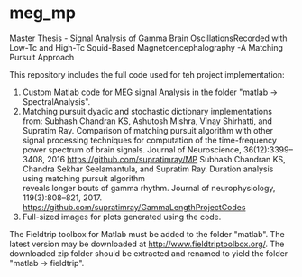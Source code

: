 # meg_mp
Master Thesis - Signal Analysis of Gamma Brain OscillationsRecorded with Low-Tc and High-Tc Squid-Based Magnetoencephalography -A Matching Pursuit Approach

This repository includes the full code used for teh project implementation:
1. Custom Matlab code for MEG signal Analysis in the folder "matlab -> SpectralAnalysis".
2. Matching pursuit dyadic and stochastic dictionary implementations from:
   Subhash  Chandran  KS,  Ashutosh  Mishra,  Vinay  Shirhatti,  and  Supratim Ray.  Comparison of matching pursuit algorithm 
   with other signal processing  techniques  for  computation  of  the  time-frequency  power  spectrum  of brain signals. 
   Journal of Neuroscience, 36(12):3399–3408, 2016
   https://github.com/supratimray/MP
   Subhash Chandran KS, Chandra Sekhar Seelamantula,  and Supratim Ray. Duration analysis using matching pursuit algorithm   
   reveals longer bouts of gamma rhythm. Journal of neurophysiology, 119(3):808–821, 2017.
   https://github.com/supratimray/GammaLengthProjectCodes
3. Full-sized images for plots generated using the code.

The Fieldtrip toolbox for Matlab must be added to the folder "matlab". The latest version may be downloaded at http://www.fieldtriptoolbox.org/. The downloaded zip folder should be extracted and renamed to yield the folder "matlab -> fieldtrip".
   
   
   

